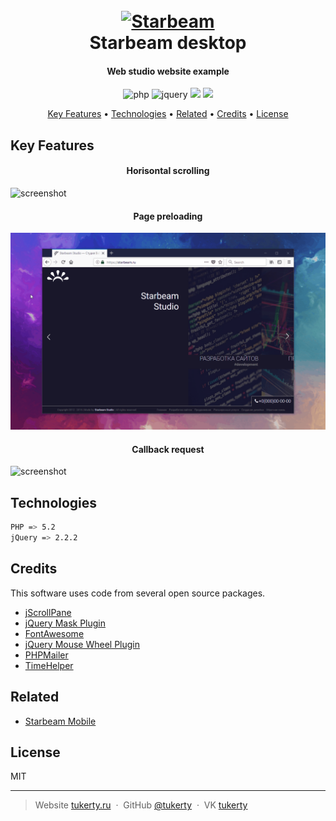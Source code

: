 <h1 align="center">
  <br>
  <a href="https://starbeam.ru"><img src="https://starbeam.ru/images/ghlog2.png" alt="Starbeam" width="200"></a>
  <br>
  Starbeam desktop
  <br>
</h1>

<h4 align="center">Web studio website example</h4>

<p align="center">
    <img src="https://img.shields.io/badge/PHP-%3E%3D5.2-blue.svg" alt="php">
    <img src="https://img.shields.io/badge/jQuery-%3E%3D%202.2.2-orange.svg" alt="jquery">
	<img src="https://img.shields.io/badge/Contributions%20-welcome-green.svg">
	<img src="https://img.shields.io/badge/License%20-MIT-yellow.svg">
</p>

<p align="center">
  <a href="#key-features">Key Features</a> •
  <a href="#technologies">Technologies</a> •
  <a href="#related">Related</a> •
  <a href="#related">Credits</a> •
  <a href="#license">License</a>
</p>

## Key Features

<h4 align="center">Horisontal scrolling</h4>

![screenshot](https://raw.githubusercontent.com/tukerty/starbeam-desktop/master/images/preview/anim1.gif)


<h4 align="center">Page preloading</h4>

![screenshot](https://raw.githubusercontent.com/tukerty/starbeam-desktop/master/images/preview/anim2.gif)



<h4 align="center">Callback request</h4>

![screenshot](https://raw.githubusercontent.com/tukerty/starbeam-desktop/master/images/preview/anim3.gif)

## Technologies

```bash
PHP => 5.2
jQuery => 2.2.2
```

## Credits

This software uses code from several open source packages.

- [jScrollPane](http://jscrollpane.kelvinluck.com/)
- [jQuery Mask Plugin](https://igorescobar.github.io/jQuery-Mask-Plugin/)
- [FontAwesome](https://github.com/components/font-awesome)
- [jQuery Mouse Wheel Plugin](https://github.com/jquery/jquery-mousewheel)
- [PHPMailer](https://github.com/PHPMailer/PHPMailer/)
- [TimeHelper](https://github.com/korytoff/PHP-TimeHelper)

## Related

- [Starbeam Mobile](https://github.com/tukerty/starbeam-mobile/)

## License

MIT

---

> Website [tukerty.ru](https://tukerty.ru) &nbsp;&middot;&nbsp;
> GitHub [@tukerty](https://github.com/tukerty) &nbsp;&middot;&nbsp;
> VK [tukerty](https://vk.com/tukerty)
